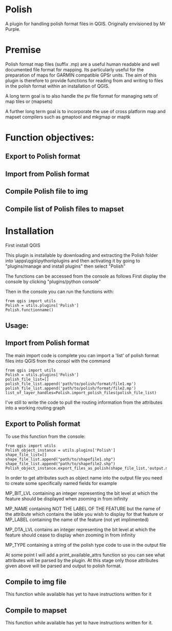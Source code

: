 Polish
======

A plugin for handling polish format files in QGIS. Originally envisioned by Mr Purple.

Premise
=======

Polish format map files (suffix .mp) are a useful human readable and well documented file format for mapping. Its particularly useful for the preparation of maps for GARMIN compatible GPSr units. The aim of this plugin is therefore to provide functions for reading from and writing to files in the polish format within an installation of QGIS.

A long term goal is to also handle the pv file format for managing sets of map tiles or (mapsets)

A further long term goal is to incorporate the use of cross platform map and mapset compilers such as gmaptool and mkgmap or maptk

Function objectives:
====================

Export to Polish format
-----------------------
Import from Polish format
-------------------------
Compile Polish file to img
-------------------------
Compile list of Polish files to mapset
--------------------------------------


Installation
============
First install QGIS

This plugin is installable by downloading and extracting the Polish folder into
<QGIS installation folder>\apps\qgis\python\plugins
and then activating it by going to "plugins/manage and install plugins" then select "Polish"

The functions can be accessed from the console as follows
First display the console by clicking "plugins/python console"

Then in the console you can run the functions with:

	from qgis import utils
	Polish = utils.plugins['Polish']
	Polish.functionname()

Usage:
------

Import from Polish format
-------------------------
The main import code is complete you can import a 'list' of polish format files into QGIS from the consol with the command

	from qgis import utils
	Polish = utils.plugins['Polish']
	polish_file_list=[]
	polish_file_list.append('path/to/polish/format/file1.mp')
	polish_file_list.append('path/to/polish/format/file2.mp')
	list_of_layer_handles=Polish.import_polish_files(polish_file_list)


I've still to write the code to pull the routing information from the attributes into a working routing graph

Export to Polish format
-------------------------
To use this function from the console:

	from qgis import utils
	Polish_object_instance = utils.plugins['Polish']
	shape_file_list=[]
	shape_file_list.append("path/to/shapefile1.shp")
	shape_file_list.append("path/to/shapefile2.shp")
	Polish_object_instance.export_files_as_polish(shape_file_list,'output.mp')

In order to get attributes such as object name into the output file you need to create some specifically named fields for example

MP_BIT_LVL containing an integer representing the bit level at which the feature should be displayed when zooming in from infinity

MP_NAME containing NOT THE LABEL OF THE FEATURE but the name of the attribute which contains the lable you wish to display for that feature or MP_LABEL containing the name of the feature (not yet implimented)

MP_DTA_LVL contains an integer representing the bit level at which the feature should cease to display when zooming in from infinity

MP_TYPE containing a string of the polish type code to use in the output file

At some point I will add a print_available_attrs function so you can see what attributes will be parsed by the plugin. At this stage only those attributes given above will be parsed and output to polish format.

Compile to img file
-------------------

This function while available has yet to have instructions written for it


Compile to mapset
-----------------

This function while available has yet to have instructions written for it.

